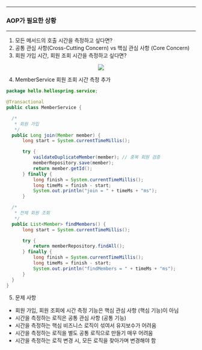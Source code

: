 -----
### AOP가 필요한 상황
-----
1. 모든 메서드의 호출 시간을 측정하고 싶다면?
2. 공통 관심 사항(Cross-Cutting Concern) vs 핵심 관심 사항 (Core Concern)
3. 회원 가입 시간, 회원 조회 시간을 측정하고 싶다면?
<div align="center">
<img src="https://github.com/sooyounghan/Java/assets/34672301/f14432a0-a224-428d-b751-bde47e02c1d1">
</div>

4. MemberService 회원 조회 시간 측정 추가
```java
package hello.hellospring.service; 

@Transactional
public class MemberService {

  /*
   * 회원 가입
   */
  public Long join(Member member) {
      long start = System.currentTimeMillis();

      try {
          vaildateDuplicateMember(member); // 중복 회원 검증
          memberRepository.save(member);
          return member.getId();
      } finally {
          long finish = System.currentTimeMillis();
          long timeMs = finish - start;
          System.out.println("join = " + timeMs + "ms");
      }

  /*
   * 전체 회원 조회
   */
  public List<Member> findMembers() {
      long start = System.currentTimeMillis();

      try {
          return memberRepository.findAll();
      } finally {
          long finish = System.currentTimeMillis();
          long timeMs = finish - start;
          System.out.println("findMembers = " + timeMs + "ms");
      }
  }
}
```

5. 문제 사항 
  - 회원 가입, 회원 조회에 시간 측정 기능은 핵심 관심 사항 (핵심 기능)이 아님
  - 시간을 측정하는 로직은 공통 관심 사항 (공통 기능)
  - 시간을 측정하는 핵심 비즈니스 로직이 섞여서 유지보수가 어려움
  - 시간을 측정하는 로직을 별도 공통 로직으로 만들기 매우 어려움
  - 시간을 측정하는 로직 변경 시, 모든 로직을 찾아가며 변경해야 함
